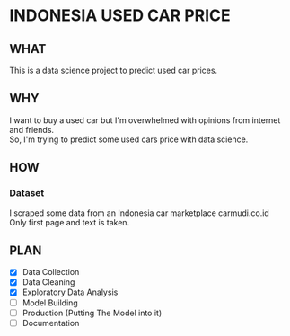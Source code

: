# INDONESIA USED CAR PRICE

## WHAT
This is a data science project to predict used car prices.

## WHY
I want to buy a used car but I'm overwhelmed with opinions from internet and friends.  
So, I'm trying to predict some used cars price with data science.


## HOW
### Dataset
I scraped some data from an Indonesia car marketplace carmudi.co.id  
Only first page and text is taken.


## PLAN
- [x] Data Collection
- [x] Data Cleaning
- [x] Exploratory Data Analysis
- [ ] Model Building
- [ ] Production (Putting The Model into it)
- [ ] Documentation